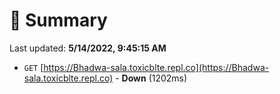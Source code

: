 # 📖 Summary
Last updated: **5/14/2022, 9:45:15 AM**

- `GET` [https://Bhadwa-sala.toxicblte.repl.co](https://Bhadwa-sala.toxicblte.repl.co) - **Down** (1202ms)
